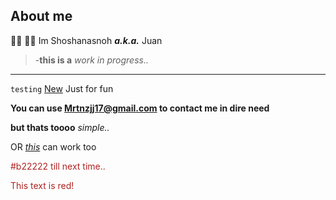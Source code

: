 ## About me 
👋🏻 🫵🏻 Im Shoshanasnoh ***a.k.a.*** Juan

>-**this is a** *work in progress..*
---
`testing` [New](https://duckduckgo.com "thingsout") Just for fun

**You can use [Mrtnzjj17@gmail.com](mmailto:mrtnzjj17@gmail.com) to contact me in dire need**

**but thats toooo** _simple.._

OR [*this*][1] can work too 

[1]:(mailto:mrtnzjj17@gmail.com)

<span style="color: #b22222;">#b22222 till next time..</span>

<span style="color: #b22222;">This text is red!</span>
